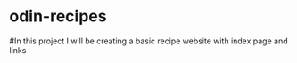 # odin-recipes

#In this project I will be creating a basic recipe website with index page and links 